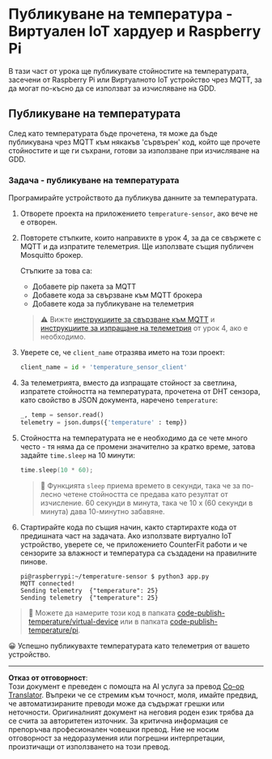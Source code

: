 <!--
CO_OP_TRANSLATOR_METADATA:
{
  "original_hash": "4efc74299e19f5d08f2f3f34451a11ba",
  "translation_date": "2025-08-28T11:33:45+00:00",
  "source_file": "2-farm/lessons/1-predict-plant-growth/single-board-computer-temp-publish.md",
  "language_code": "bg"
}
-->
# Публикуване на температура - Виртуален IoT хардуер и Raspberry Pi

В тази част от урока ще публикувате стойностите на температурата, засечени от Raspberry Pi или Виртуалното IoT устройство чрез MQTT, за да могат по-късно да се използват за изчисляване на GDD.

## Публикуване на температурата

След като температурата бъде прочетена, тя може да бъде публикувана чрез MQTT към някакъв 'сървърен' код, който ще прочете стойностите и ще ги съхрани, готови за използване при изчисляване на GDD.

### Задача - публикуване на температурата

Програмирайте устройството да публикува данните за температурата.

1. Отворете проекта на приложението `temperature-sensor`, ако вече не е отворен.

1. Повторете стъпките, които направихте в урок 4, за да се свържете с MQTT и да изпратите телеметрия. Ще използвате същия публичен Mosquitto брокер.

    Стъпките за това са:

    - Добавете pip пакета за MQTT
    - Добавете кода за свързване към MQTT брокера
    - Добавете кода за публикуване на телеметрия

    > ⚠️ Вижте [инструкциите за свързване към MQTT](../../../1-getting-started/lessons/4-connect-internet/single-board-computer-mqtt.md) и [инструкциите за изпращане на телеметрия](../../../1-getting-started/lessons/4-connect-internet/single-board-computer-telemetry.md) от урок 4, ако е необходимо.

1. Уверете се, че `client_name` отразява името на този проект:

    ```python
    client_name = id + 'temperature_sensor_client'
    ```

1. За телеметрията, вместо да изпращате стойност за светлина, изпратете стойността на температурата, прочетена от DHT сензора, като свойство в JSON документа, наречено `temperature`:

    ```python
    _, temp = sensor.read()
    telemetry = json.dumps({'temperature' : temp})
    ```

1. Стойността на температурата не е необходимо да се чете много често - тя няма да се промени значително за кратко време, затова задайте `time.sleep` на 10 минути:

    ```cpp
    time.sleep(10 * 60);
    ```

    > 💁 Функцията `sleep` приема времето в секунди, така че за по-лесно четене стойността се предава като резултат от изчисление. 60 секунди в минута, така че 10 x (60 секунди в минута) дава 10-минутно забавяне.

1. Стартирайте кода по същия начин, както стартирахте кода от предишната част на задачата. Ако използвате виртуално IoT устройство, уверете се, че приложението CounterFit работи и че сензорите за влажност и температура са създадени на правилните пинове.

    ```output
    pi@raspberrypi:~/temperature-sensor $ python3 app.py
    MQTT connected!
    Sending telemetry  {"temperature": 25}
    Sending telemetry  {"temperature": 25}
    ```

> 💁 Можете да намерите този код в папката [code-publish-temperature/virtual-device](../../../../../2-farm/lessons/1-predict-plant-growth/code-publish-temperature/virtual-device) или в папката [code-publish-temperature/pi](../../../../../2-farm/lessons/1-predict-plant-growth/code-publish-temperature/pi).

😀 Успешно публикувахте температурата като телеметрия от вашето устройство.

---

**Отказ от отговорност**:  
Този документ е преведен с помощта на AI услуга за превод [Co-op Translator](https://github.com/Azure/co-op-translator). Въпреки че се стремим към точност, моля, имайте предвид, че автоматизираните преводи може да съдържат грешки или неточности. Оригиналният документ на неговия роден език трябва да се счита за авторитетен източник. За критична информация се препоръчва професионален човешки превод. Ние не носим отговорност за недоразумения или погрешни интерпретации, произтичащи от използването на този превод.